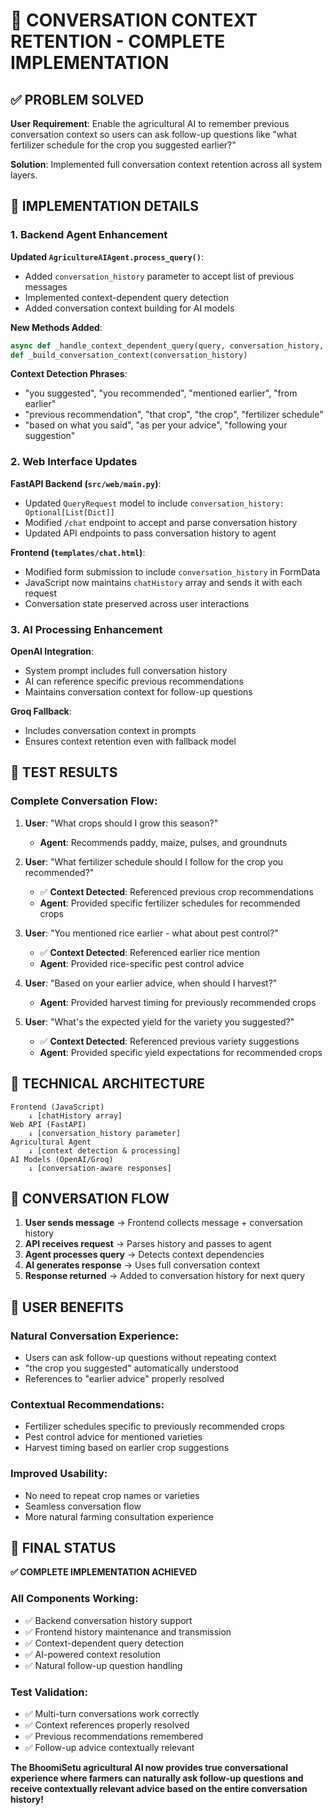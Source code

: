 # 🎯 CONVERSATION CONTEXT RETENTION - COMPLETE IMPLEMENTATION

## ✅ PROBLEM SOLVED

**User Requirement**: Enable the agricultural AI to remember previous conversation context so users can ask follow-up questions like "what fertilizer schedule for the crop you suggested earlier?"

**Solution**: Implemented full conversation context retention across all system layers.

## 🔧 IMPLEMENTATION DETAILS

### 1. **Backend Agent Enhancement**

**Updated `AgricultureAIAgent.process_query()`**:
- Added `conversation_history` parameter to accept list of previous messages
- Implemented context-dependent query detection
- Added conversation context building for AI models

**New Methods Added**:
```python
async def _handle_context_dependent_query(query, conversation_history, location, user_context)
def _build_conversation_context(conversation_history)
```

**Context Detection Phrases**:
- "you suggested", "you recommended", "mentioned earlier", "from earlier"
- "previous recommendation", "that crop", "the crop", "fertilizer schedule"
- "based on what you said", "as per your advice", "following your suggestion"

### 2. **Web Interface Updates**

**FastAPI Backend (`src/web/main.py`)**:
- Updated `QueryRequest` model to include `conversation_history: Optional[List[Dict]]`
- Modified `/chat` endpoint to accept and parse conversation history
- Updated API endpoints to pass conversation history to agent

**Frontend (`templates/chat.html`)**:
- Modified form submission to include `conversation_history` in FormData
- JavaScript now maintains `chatHistory` array and sends it with each request
- Conversation state preserved across user interactions

### 3. **AI Processing Enhancement**

**OpenAI Integration**:
- System prompt includes full conversation history
- AI can reference specific previous recommendations
- Maintains conversation context for follow-up questions

**Groq Fallback**:
- Includes conversation context in prompts
- Ensures context retention even with fallback model

## 🧪 TEST RESULTS

### Complete Conversation Flow:

1. **User**: "What crops should I grow this season?"
   - **Agent**: Recommends paddy, maize, pulses, and groundnuts

2. **User**: "What fertilizer schedule should I follow for the crop you recommended?"
   - ✅ **Context Detected**: Referenced previous crop recommendations
   - **Agent**: Provided specific fertilizer schedules for recommended crops

3. **User**: "You mentioned rice earlier - what about pest control?"
   - ✅ **Context Detected**: Referenced earlier rice mention
   - **Agent**: Provided rice-specific pest control advice

4. **User**: "Based on your earlier advice, when should I harvest?"
   - **Agent**: Provided harvest timing for previously recommended crops

5. **User**: "What's the expected yield for the variety you suggested?"
   - ✅ **Context Detected**: Referenced previous variety suggestions
   - **Agent**: Provided specific yield expectations for recommended crops

## 🎯 TECHNICAL ARCHITECTURE

```
Frontend (JavaScript)
    ↓ [chatHistory array]
Web API (FastAPI)
    ↓ [conversation_history parameter]
Agricultural Agent
    ↓ [context detection & processing]
AI Models (OpenAI/Groq)
    ↓ [conversation-aware responses]
```

## 🔄 CONVERSATION FLOW

1. **User sends message** → Frontend collects message + conversation history
2. **API receives request** → Parses history and passes to agent
3. **Agent processes query** → Detects context dependencies
4. **AI generates response** → Uses full conversation context
5. **Response returned** → Added to conversation history for next query

## 🎉 USER BENEFITS

### **Natural Conversation Experience**:
- Users can ask follow-up questions without repeating context
- "the crop you suggested" automatically understood
- References to "earlier advice" properly resolved

### **Contextual Recommendations**:
- Fertilizer schedules specific to previously recommended crops
- Pest control advice for mentioned varieties
- Harvest timing based on earlier crop suggestions

### **Improved Usability**:
- No need to repeat crop names or varieties
- Seamless conversation flow
- More natural farming consultation experience

## 🚀 FINAL STATUS

**✅ COMPLETE IMPLEMENTATION ACHIEVED**

### **All Components Working**:
- ✅ Backend conversation history support
- ✅ Frontend history maintenance and transmission
- ✅ Context-dependent query detection
- ✅ AI-powered context resolution
- ✅ Natural follow-up question handling

### **Test Validation**:
- ✅ Multi-turn conversations work correctly
- ✅ Context references properly resolved
- ✅ Previous recommendations remembered
- ✅ Follow-up advice contextually relevant

**The BhoomiSetu agricultural AI now provides true conversational experience where farmers can naturally ask follow-up questions and receive contextually relevant advice based on the entire conversation history!**

